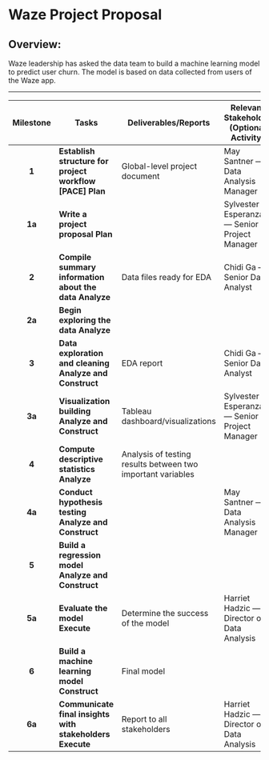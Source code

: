 # **Waze Project Proposal**

## **Overview:**

Waze leadership has asked the data team to build a machine learning model to predict user churn. The model is based on data collected from users of the Waze app. 

---

| Milestone | Tasks | Deliverables/Reports | Relevant Stakeholder (Optional Activity) |
| :---: | ----- | ----- | ----- |
| **1** | **Establish structure for project workflow \[PACE\] Plan** | Global-level project document | May Santner — Data Analysis Manager |
| **1a** | **Write a project proposal Plan** |  | Sylvester Esperanza — Senior Project Manager   |
| **2** | **Compile summary information about the data Analyze** | Data files ready for EDA | Chidi Ga — Senior Data Analyst |
| **2a** | **Begin exploring the data Analyze** |  |  |
| **3** | **Data exploration and cleaning Analyze and Construct** | EDA report  | Chidi Ga — Senior Data Analyst |
| **3a** | **Visualization building Analyze and Construct** | Tableau dashboard/visualizations  | Sylvester Esperanza — Senior Project Manager  |
| **4** | **Compute descriptive statistics Analyze**  | Analysis of testing results between two important variables |   |
| **4a** | **Conduct hypothesis testing Analyze and Construct** |  | May Santner — Data Analysis Manager |
| **5** | **Build a regression model Analyze and Construct** |  |  |
| **5a** | **Evaluate the model Execute** | Determine the success of the model | Harriet Hadzic — Director of Data Analysis |
| **6** | **Build a machine learning model Construct** | Final model |  |
| **6a** | **Communicate final insights with stakeholders Execute** | Report to all stakeholders | Harriet Hadzic — Director of Data Analysis |

